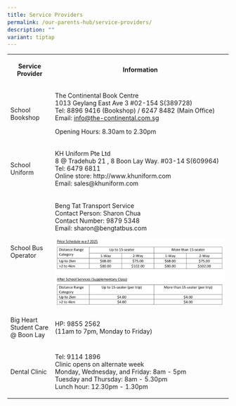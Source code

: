 ```yaml
---
title: Service Providers
permalink: /our-parents-hub/service-providers/
description: ""
variant: tiptap
---
```

<table style="minWidth: 50px">
<colgroup>
<col>
<col>
</colgroup>
<tbody>
<tr>
<th rowspan="1" colspan="1">
<p>Service Provider</p>
</th>
<th rowspan="1" colspan="1">
<p>Information</p>
</th>
</tr>
<tr>
<td rowspan="1" colspan="1">
<p>School Bookshop</p>
</td>
<td rowspan="1" colspan="1">
<p>The Continental Book Centre
<br>1013 Geylang East Ave 3 #02-154 S(389728)
<br>Tel: 8896 9416 (Bookshop) / 6247 8482 (Main Office)
<br>Email: <a href="mailto:info@the-continental.com.sg" rel="noopener noreferrer nofollow" target="_blank">info@the-continental.com.sg</a>
</p>
<p>Opening Hours: 8.30am to 2.30pm</p>
</td>
</tr>
<tr>
<td rowspan="1" colspan="1">
<p>School Uniform</p>
</td>
<td rowspan="1" colspan="1">
<p>KH Uniform Pte Ltd
<br>8 @ Tradehub 21 , 8 Boon Lay Way. #03-14 S(609964)
<br>Tel: 6479 6811
<br>Online store: http://www.khuniform.com
<br>Email: sales@khuniform.com</p>
</td>
</tr>
<tr>
<td rowspan="1" colspan="1">
<p>School Bus Operator</p>
</td>
<td rowspan="1" colspan="1">
<p>Beng Tat Transport Service
<br>Contact Person: Sharon Chua
<br>Contact Number: 9879 5348
<br>Email: sharon@bengtatbus.com
<br>
</p>
<div class="isomer-image-wrapper">
<img style="width: 100%" height="auto" width="100%" alt="" src="/images/sch_bus.png">
</div>
</td>
</tr>
<tr>
<td rowspan="1" colspan="1">
<p>Big Heart Student Care
<br>@ Boon Lay</p>
</td>
<td rowspan="1" colspan="1">
<p>HP: 9855 2562
<br>(11am to 7pm, Monday to Friday)</p>
</td>
</tr>
<tr>
<td rowspan="1" colspan="1">
<p>Dental Clinic</p>
</td>
<td rowspan="1" colspan="1">
<p>Tel: 9114 1896
<br>Clinic opens on alternate week
<br>Monday, Wednesday, and Friday: 8am - 5pm
<br>Tuesday and Thursday: 8am - 5.30pm
<br>Lunch hour: 12.30pm - 1.30pm</p>
</td>
</tr>
</tbody>
</table>
<p></p>